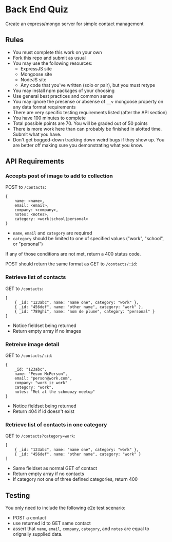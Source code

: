 # Back End Quiz

Create an express/mongo server for simple contact management

## Rules

* You must complete this work on your own
* Fork this repo and submit as usual
* You may use the following resources:
    * ExpressJS site
    * Mongoose site
    * NodeJS site
    * Any code that you've written (solo or pair), but you must retype
* You may install npm packages of your choosing
* Use general best practices and common sense
* You may ignore the presense or absense of `__v` mongoose property on 
any data format requirements
* There are very specific testing requirements listed (after the API section)
* You have 100 minutes to complete
* Total possible points are 70. You will be graded out of 50 points
* There is more work here than can probably be finished in alotted time. Submit what you have. 
* Don't get bogged-down tracking down weird bugs if they show up. You are better off making sure
you demonstrating what you know.

## API Requirements

### Accepts post of image to add to collection

POST to `/contacts`:

```
{
    name: <name>,
    email: <email>,
    company: <company>,
    notes: <notes>,
    category: <work|school|personal> 
}
```

* `name`, `email` and `category` are required
* `category` should be limited to one of specified values ("work", "school", or "personal")

If any of those conditions are not met, return a 400 status code.

POST should return the same format as GET to `/contacts/:id`:

### Retrieve list of contacts

GET to `/contacts`:

```
[
    { _id: "123abc", name: "name one", category: "work" },
    { _id: "456def", name: "other name", category: "work" },
    { _id: "789ghi", name: "nom de plume", category: "personal" }
]
```

* Notice fieldset being returned
* Return empty array if no images

### Retreive image detail

GET to `/contacts/:id`:

```
{ 
    _id: "123abc", 
    name: "Peson McPerson", 
    email: "person@work.com",
    company: "work iz work"
    category: "work",
    notes: "Met at the schmoozy meetup"
}
```

* Notice fieldset being returned
* Return 404 if id doesn't exist

### Retrieve list of contacts in one category

GET to `/contacts?category=work`:

```
[
    { _id: "123abc", name: "name one", category: "work" },
    { _id: "456def", name: "other name", category: "work" }
]
```

* Same fieldset as normal GET of contact
* Return empty array if no contacts
* If category not one of three defined categories, return 400

## Testing

You only need to include the following e2e test scenario:

* POST a contact
* use returned id to GET same contact
* assert that `name`, `email`, `company`, `category`, and `notes`
are equal to orignally supplied data.
